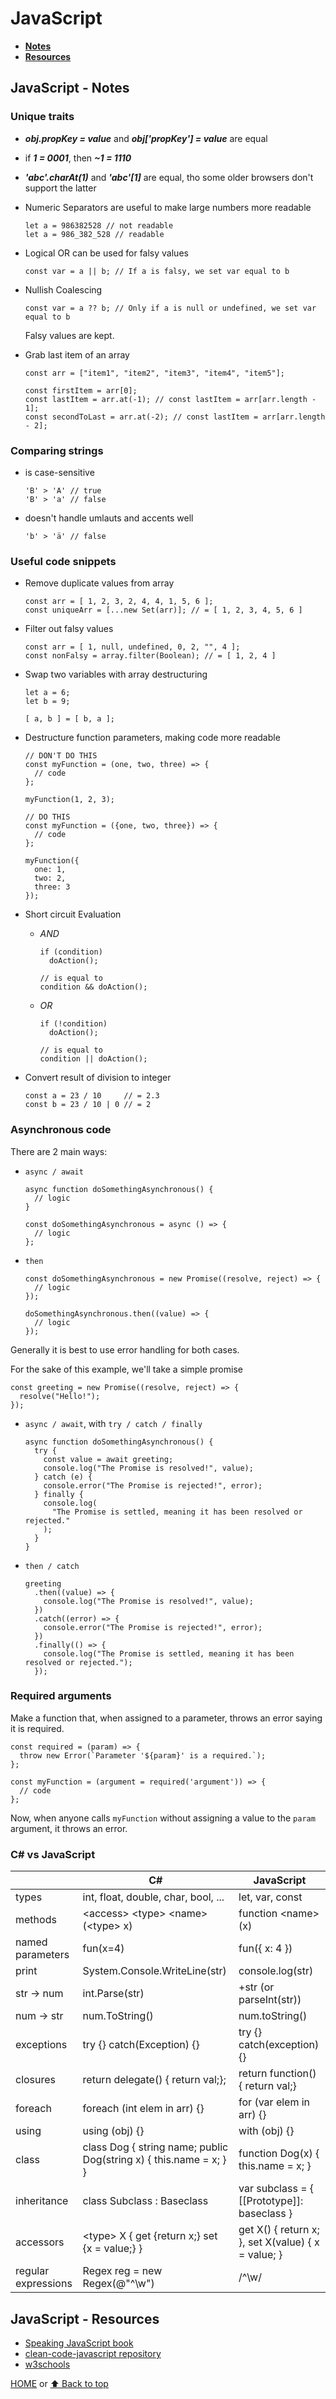 # JavaScript

- [**Notes**](#javascript---notes)
- [**Resources**](#javascript---resources)

## JavaScript - Notes

### Unique traits

- ***obj.propKey = value*** and ***obj['propKey'] = value*** are equal
- if ***1 = 0001***, then ***~1 = 1110***
- ***'abc'.charAt(1)*** and  ***'abc'[1]*** are equal, tho some older browsers don't support the latter
- Numeric Separators are useful to make large numbers more readable

      let a = 986382528 // not readable
      let a = 986_382_528 // readable
- Logical OR can be used for falsy values

      const var = a || b; // If a is falsy, we set var equal to b
- Nullish Coalescing

      const var = a ?? b; // Only if a is null or undefined, we set var equal to b
  Falsy values are kept.
- Grab last item of an array

      const arr = ["item1", "item2", "item3", "item4", "item5"];

      const firstItem = arr[0];
      const lastItem = arr.at(-1); // const lastItem = arr[arr.length - 1];
      const secondToLast = arr.at(-2); // const lastItem = arr[arr.length - 2];

### Comparing strings

- is case-sensitive

      'B' > 'A' // true
      'B' > 'a' // false
- doesn't handle umlauts and accents well

      'b' > 'ä' // false

### Useful code snippets

- Remove duplicate values from array

      const arr = [ 1, 2, 3, 2, 4, 4, 1, 5, 6 ];
      const uniqueArr = [...new Set(arr)]; // = [ 1, 2, 3, 4, 5, 6 ]
- Filter out falsy values

      const arr = [ 1, null, undefined, 0, 2, "", 4 ];
      const nonFalsy = array.filter(Boolean); // = [ 1, 2, 4 ]
- Swap two variables with array destructuring

      let a = 6;
      let b = 9;

      [ a, b ] = [ b, a ];
- Destructure function parameters, making code more readable

      // DON'T DO THIS
      const myFunction = (one, two, three) => {
        // code
      };

      myFunction(1, 2, 3);

      // DO THIS
      const myFunction = ({one, two, three}) => {
        // code
      };

      myFunction({
        one: 1,
        two: 2,
        three: 3
      });
- Short circuit Evaluation
  - *AND*

        if (condition)
          doAction();

        // is equal to
        condition && doAction();
  - *OR*

        if (!condition)
          doAction();

        // is equal to
        condition || doAction();
- Convert result of division to integer

      const a = 23 / 10     // = 2.3
      const b = 23 / 10 | 0 // = 2

### Asynchronous code

There are 2 main ways:

- `async / await`

      async function doSomethingAsynchronous() {
        // logic
      }

      const doSomethingAsynchronous = async () => {
        // logic
      };
- `then`

      const doSomethingAsynchronous = new Promise((resolve, reject) => {
        // logic
      });

      doSomethingAsynchronous.then((value) => {
        // logic
      });

Generally it is best to use error handling for both cases.

For the sake of this example, we'll take a simple promise

    const greeting = new Promise((resolve, reject) => {
      resolve("Hello!");
    });

- `async / await`, with `try / catch / finally`

      async function doSomethingAsynchronous() {
        try {
          const value = await greeting;
          console.log("The Promise is resolved!", value);
        } catch (e) {
          console.error("The Promise is rejected!", error);
        } finally {
          console.log(
            "The Promise is settled, meaning it has been resolved or rejected."
          );
        }
      }
- `then / catch`

      greeting
        .then((value) => {
          console.log("The Promise is resolved!", value);
        })
        .catch((error) => {
          console.error("The Promise is rejected!", error);
        })
        .finally(() => {
          console.log("The Promise is settled, meaning it has been resolved or rejected.");
        });

### Required arguments

Make a function that, when assigned to a parameter, throws an error saying it is required.

    const required = (param) => {
      throw new Error(`Parameter '${param}' is a required.`);
    };

    const myFunction = (argument = required('argument')) => {
      // code
    };

Now, when anyone calls `myFunction` without assigning a value to the `param` argument, it throws an error.

### C# vs JavaScript

|  | C#      | JavaScript |
| ----------- | ----------- | ----------- |
| types | int, float, double, char, bool, ... | let, var, const |
| methods | \<access> \<type> \<name>(\<type> x)  | function \<name>(x) |
| named parameters | fun(x=4) | fun({ x: 4 }) |
| print | System.Console.WriteLine(str) | console.log(str) |
| str -> num | int.Parse(str) | +str (or parseInt(str)) |
| num -> str | num.ToString() | num.toString() |
| exceptions | try {} catch(Exception) {} | try {} catch(exception) {} |
| closures | return delegate() { return val;}; | return function() { return val;} |
| foreach | foreach (int elem in arr) {} | for (var elem in arr) {} |
| using | using (obj) {} | with (obj) {} |
| class | class Dog { string name; public Dog(string x) { this.name = x; } } | function Dog(x) { this.name = x; } |
| inheritance | class Subclass : Baseclass | var subclass = { [[Prototype]]: baseclass } |
| accessors | \<type> X { get {return x;} set {x = value;} } | get X() { return x; }, set X(value) { x = value; } |
| regular expressions | Regex reg = new Regex(@"^\w") | /^\w/ |

## JavaScript - Resources

- [Speaking JavaScript book](http://speakingjs.com)
- [clean-code-javascript repository](https://github.com/ryanmcdermott/clean-code-javascript)
- [w3schools](https://www.w3schools.com/js/default.asp)

[HOME](https://github.com/Stratis-Dermanoutsos/Full-Stack-2021#full-stack-roadmap-2021) or [⬆ Back to top](#javascript)
